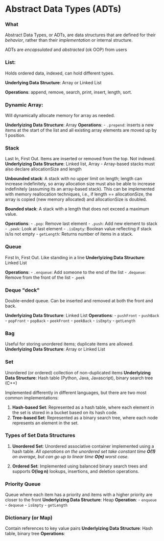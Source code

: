 # Abstract Data Types (ADTs)
### What
Abstract Data Types, or ADTs, are data structures that are defined for their *behavior*, rather than their *implementation* or internal structure.

ADTs are *encapsulated* and *abstracted* (ok OOP) from users

### List:
Holds ordered data, indexed, can hold different types.

**Underlying Data Structure**: Array or Linked List

**Operations**: append, remove, search, print, insert, length, sort.


### Dynamic Array:
Will dynamically allocate memory for array as needed. 

**Underlyizing Data Structure**: Array
**Operations**:
    - `.prepend`: inserts a new items at the start of the list and all existing array elements are moved up by 1 position.

### Stack
Last In, First Out. Items are inserted or removed from the top. Not indexed. 
**Underlyizing Data Structure**: Linked list, Array
    - Array-based stacks must also declare allocationSize and length

**Unbounded stack**: A stack with no upper limit on length; length can increase indefinitely, so array allocation size must also be able to increase indefinitely (assuming its an array-based stack). This can be implemented with memory reallocation techniques, i.e., if length == allocationSize, the array is copied (new memory allocated) and allocationSize is doubled.

**Bounded stack**: A stack with a length that does not exceed a maximum value. 

**Operations**: 
    - `.pop`: Remove last element
    - `.push`: Add new element to stack
    - `.peek`: Look at last element
    - `.isEmpty`: Boolean value reflecting if stack is/is not empty
    - `getLength`: Returns number of items in a stack. 

### Queue
First In, First Out. Like standing in a line
**Underlyizing Data Structure**: Linked List

**Operations**:
    - `.enqueue`: Add someone to the end of the list
    - .`dequeue`: Remove from the front of the list
    - .`peek`

### Deque "deck"
Double-ended queue. Can be inserted and removed at both the front and back. 

**Underlyizing Data Structure**: Linked List
**Operations**:
    - `pushFront`
    - `pushBack`
    - `popFront`
    - `popBack`
    - `peekFront`
    - `peekBack`
    - `isEmpty`
    - `getLength`

### Bag
Useful for storing unordered items; duplicate items are allowed.
**Underlyizing Data Structure**: Array or Linked List

### Set
Unordered (or ordered) collection of non-duplicated items
**Underlyizing Data Structure**: Hash table (Python, Java, Javascript), binary search tree (C++)

Implemented differently in different languages, but there are two most common implementations:
1. **Hash-based Set**: Represented as a hash table, where each element in the set is stored in a bucket based on its hash code.
2. **Tree-based Set**: Represented as a binary search tree, where each node represents an element in the set.

### Types of Set Data Structures
1. **Unordered Set**: Unordered associative container implemented using a hash table. *All operations on the unordered set take constant time **O(1)** on average, but can go up to linear time **O(n)** worst case*.

2. **Ordered Set**: Implemented using balanced binary search trees and supports **O(log n)** lookups, insertions, and deletion operations.



### Priority Queue
Queue where each item has a priority and items with a higher priority are closer to the front
**Underlyizing Data Structure**: Heap
**Operation**:
    - `enqueue`
    - `dequeue`
    - `isEmpty`
    - `getLength`

### Dictionary (or Map)
Contain references to key value pairs
**Underlyizing Data Structure**: Hash table, binary tree
**Operations**: 